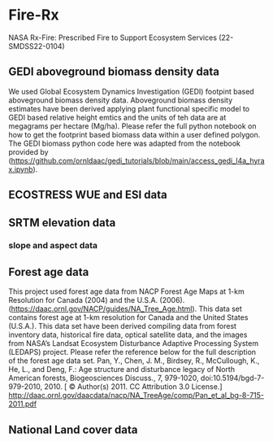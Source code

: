 # Fire-Rx
NASA Rx-Fire: Prescribed Fire to Support Ecosystem Services (22-SMDSS22-0104)

## GEDI aboveground biomass density data
We used Global Ecosystem Dynamics Investigation (GEDI) footpint based aboveground biomass density data. Aboveground biomass density estimates have been derived applying plant functional specific model to GEDI based relative height emtics and the units of teh data are at  megagrams per hectare (Mg/ha). Please refer the full python notebook on how to get the footprint based biomass data within a user defined polygon. The GEDI biomass python code here was adapted from the notebook provided by (https://github.com/ornldaac/gedi_tutorials/blob/main/access_gedi_l4a_hyrax.ipynb).

## ECOSTRESS WUE and ESI data

## SRTM elevation data

### slope and aspect data

## Forest age data

This project used forest age data from NACP Forest Age Maps at 1-km Resolution for Canada (2004) and the U.S.A. (2006).(https://daac.ornl.gov/NACP/guides/NA_Tree_Age.html). This data set contains forest age at 1-km resolution for Canada and the United States (U.S.A.). This data set have been derived compiling data from forest inventory data, historical fire data, optical satellite data, and the images from NASA’s Landsat Ecosystem Disturbance Adaptive Processing System (LEDAPS) project. 
Please refer the reference below for the full description of the forest age data set.
Pan, Y., Chen, J. M., Birdsey, R., McCullough, K., He, L., and Deng, F.: Age structure and disturbance legacy of North American forests, Biogeosciences Discuss., 7, 979-1020, doi:10.5194/bgd-7-979-2010, 2010.  [ © Author(s) 2011. CC Attribution 3.0 License.] http://daac.ornl.gov/daacdata/nacp/NA_TreeAge/comp/Pan_et_al_bg-8-715-2011.pdf

## National Land cover data

